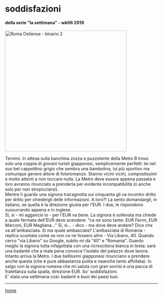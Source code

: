 # soddisfazioni  

#### della serie "la settimana" - wk06 2019  
<img src="https://drive.google.com/uc?id=1r5rYgwfNkxz_8mOy4Y0pm1keLDTGxh7x" alt="Roma Ostiense - binario 2" width="400">   
<!--- /interarete112.png  --->  

Termini. In attesa sulla banchina zozza e puzzolente della Metro B trovo solo una coppia di giovani turisti giapponesi, semplicemente perfetti: lei nel suo bel cappottino grigio che sembra una bambolina, lui più sportivo ma comunque genere attore di fotoromanzo. Stanno vicini vicini, compostissimi e molto attenti a non toccare nulla. La Metro deve essere appena passata e loro avranno rinunciato a prenderla per evidente incompatibilità (o anche solo per non stropicciarsi).  
Mentre li guardo una signora tracagnotta sui cinquanta gli va incontro dritto per dritto per chiedergli delle informazioni. A loro?! La sento domandargli, in italiano, se quella è la direzione giusta per l'EUR. I due, le rispondono sussurrando appena e in inglese.  
Sì, sì - mi aggancio io - per l'EUR va bene. La signora è sollevata ma chiede a quale fermata dell'EUR deve scendere: "ce ne sono tante: EUR Fermi, EUR Marconi, EUR Magliana..." Sì, sì... - dico - ma dove deve andare? Dice che va all'ambasciata. Sì ma quale ambasciata? L'ambasciata di Romania - replica scontata come se non ce ne fossero altre - Via Libano, 40. Quando cerco "via Libano" su Google, subito mi dà "40" e "Romania". Guardo meglio la signora tutta infagottata con una ricrescitona bianca in testa: sarà una badante che a mala pena conosce l'isolato del palazzo dove lavora. Intanto arriva la Metro. I due bellissimi giapponesi rinunciano a prendere anche questa (che è pure abbastanza pulita e neanche tanto affollata). Io salgo con la signora rumena che mi saluta con gran sorrisi e una pacca di fratellanza sulla spalla, direzione EUR. So' soddisfazioni.   
E' stata una settimana così: badanti e buoi dei paesi tuoi.  

---    
[home](/interarete.md)     